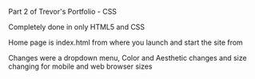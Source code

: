 Part 2 of Trevor's Portfolio - CSS

Completely done in only HTML5 and CSS

Home page is index.html from where you launch and start the site from

Changes were a dropdown menu, Color and Aesthetic changes and size changing for mobile and web browser sizes
